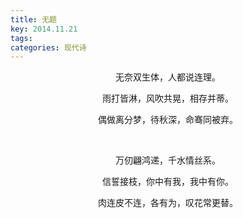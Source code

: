 ```yaml
---
title: 无题
key: 2014.11.21
tags: 
categories: 现代诗
---
```


<p align="center">无奈双生体，人都说连理。
</p>
<p align="center">雨打皆淋，风吹共晃，相存并蒂。
</p>
<p align="center">偶做离分梦，待秋深，命骞同被弃。
</p>
<p align="center"></br>
</p>
<p align="center">万仞翩鸿递，千水情丝系。
</p>
<p align="center">信誓接枝，你中有我，我中有你。
</p>
<p align="center">肉连皮不连，各有为，叹花常更替。
</p>
<p align="center"></br>
</p>
